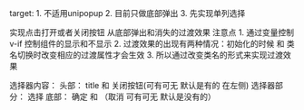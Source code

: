 target: 
	1. 不适用unipopup
	2. 目前只做底部弹出
	3. 先实现单列选择


实现点击打开或者关闭按钮 从底部弹出和消失的过渡效果 注意点
	1. 通过变量控制 v-if 控制组件的显示和不显示
	2. 过渡效果的出现有两种情况：初始化的时候   和  类名切换时改变相应的过渡属性才会生效
	3. 所以通过改变类名的形式来实现过渡效果

选择器内容：
	头部： title  和 关闭按钮(可有可无 默认是有的 在左侧)
	选择器部分： 选择
	底部： 确定 和 （取消 可有可无 默认是没有的）